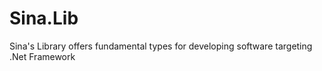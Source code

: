 # Sina.Lib
Sina's Library offers fundamental types for developing software targeting .Net Framework
